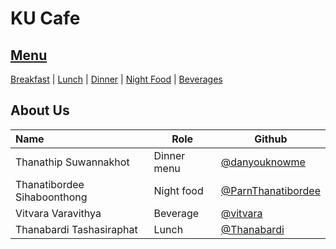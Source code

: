 # KU Cafe

## [Menu](Menu.md)

[Breakfast](Menu.md/#breakfast) | [Lunch](Menu.md/#lunch) | [Dinner](Menu.md/#dinner) | [Night Food](Menu.md/#night-food) | [Beverages](Menu.md/#beverages)


## About Us


| Name                  | Role        | Github        |
|:----------------------|-------------|---------------|
| Thanathip Suwannakhot | Dinner menu | [@danyouknowme](https://github.com/danyouknowme) |
| Thanatibordee Sihaboonthong | Night food | [@ParnThanatibordee](https://github.com/ParnThanatibordee) |
| Vitvara Varavithya | Beverage | [@vitvara](https://github.com/vitvara) |
| Thanabardi Tashasiraphat | Lunch | [@Thanabardi](https://github.com/Thanabardi) |